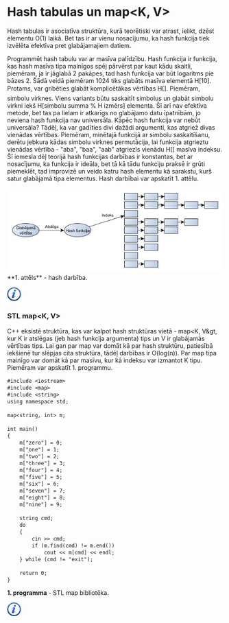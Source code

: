 # Hash tabulas un map&lt;K, V&gt;

Hash tabulas ir asociatīva struktūra, kurā teorētiski var atrast, ielikt, dzēst elementu O(1) laikā. Bet tas ir ar vienu nosacījumu, ka hash funkcija tiek izvēlēta efektīva pret glabājamajiem datiem.

Programmēt hash tabulu var ar masīva palīdzību. Hash funkcija ir funkcija, kas hash masīva tipa mainīgos spēj pārvērst par kaut kādu skaitli, piemēram, ja ir jāglabā 2 pakāpes, tad hash funkcija var būt logaritms pie bāzes 2. Šādā veidā piemēram 1024 tiks glabāts masīva elementā H[10]. Protams, var gribēties glabāt komplicētākas vērtības H[]. Piemēram, simbolu virknes. Viens variants būtu saskaitīt simbolus un glabāt simbolu virkni iekš H[simbolu summa % H izmērs] elementa. Šī arī nav efektīva metode, bet tas pa lielam ir atkarīgs no glabājamo datu īpatnībām, jo neviena hash funkcija nav universāla. Kāpēc hash funkcija var nebūt universāla? Tādēļ, ka var gadīties divi dažādi argumenti, kas atgriež divas vienādas vērtības. Piemēram, minētajā funkcijā ar simbolu saskaitīšanu, derētu jebkura kādas simbolu virknes permutācija, lai funkcija atgrieztu vienādas vērtība - "aba", "baa", "aab" atgriezīs vienādu H[] masīva indeksu. Šī iemesla dēļ teorijā hash funkcijas darbības ir konstantas, bet ar nosacījumu, ka funkcija ir ideāla, bet tā kā tādu funkciju praksē ir grūti piemeklēt, tad improvizē un veido katru hash elementu kā sarakstu, kurš satur glabājamā tipa elementus. Hash darbībai var apskatīt 1. attēlu.

<img alt="Hash" src="/media/theory/hash.png"/>
**1. attēls** - hash darbība.

<a href="http://en.wikipedia.org/wiki/Hash_table" target="_blank">![Vairāk informācija](/media/theory/information.png)</a>

### STL map&lt;K, V&gt;

C++ eksistē struktūra, kas var kalpot hash struktūras vietā - map&lt;K, V&gt, kur K ir atslēgas (jeb hash funkcija argumenta) tips un V ir glabājamās vērtības tips. Lai gan par map var domāt kā par hash struktūru, patiesībā iekšienē tur slēpjas cita struktūra, tādēļ darbības ir O(log(n)). Par map tipa mainīgo var domāt kā par masīvu, kur kā indeksu var izmantot K tipu. Piemēram var apskatīt 1. programmu.

```
#include <iostream>
#include <map>
#include <string>
using namespace std;

map<string, int> m;

int main()
{
    m["zero"] = 0;
    m["one"] = 1;
    m["two"] = 2;
    m["three"] = 3;
    m["four"] = 4;
    m["five"] = 5;
    m["six"] = 6;
    m["seven"] = 7;
    m["eight"] = 8;
    m["nine"] = 9;

    string cmd;
    do
    {
        cin >> cmd;
        if (m.find(cmd) != m.end())
            cout << m[cmd] << endl;
    } while (cmd != "exit");

    return 0;
}
```

**1. programma** - STL map bibliotēka.

<a href="http://en.wikipedia.org/wiki/Hash_table" target="_blank">![Vairāk informācija](/media/theory/information.png)</a>